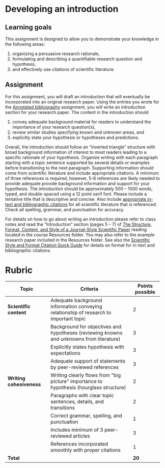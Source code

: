 # Developing an introduction

## Learning goals

This assignment is designed to allow you to demonstrate your knowledge in the following areas:

1) organizing a persuasive research rationale,
2) formulating and describing a quantifiable research question and hypothesis,
3) and effectively use citations of scientific literature.

## Assignment

For this assignment, you will draft an introduction that will eventually be incorporated into an original research paper. Using the entries you wrote for the [Annotated bibliography](annotated-bib.md) assignment, you will write an introduction section for your research paper. The content in the introduction should

1) convey adequate background material for readers to understand the importance of your research question(s),
2) review similar studies specifying known and unknown areas, and 
3) explicitly state your hypothesis or hypotheses and predictions.

Overall, the introduction should follow an “inverted triangle” structure with broad background information of interest to most readers leading to a specific rationale of your hypothesis. Organize writing with each paragraph starting with a topic sentence supported by several details or examples before transitioning to the next paragraph. Supporting information should come from scientific literature and include appropriate citations. A minimum of three references is required, however, 5-6 references are likely needed to provide adequate provide background information and support for your hypothesis. The introduction should be approximately 500 – 1000 words, typed, and double-spaced using a 12 point serif font. Please include a tentative title that is descriptive and concise. Also include [appropriate in-text and bibliographic citations](https://www.scientificstyleandformat.org/Tools/SSF-Citation-Quick-Guide.html) for all scientific literature that is referenced. Check all spelling, grammar, and punctuation for accuracy.

For details on how to go about writing an introduction please refer to class notes and read the “Introduction” section (pages 5 – 7) of [The Structure, Format, Content, and Style of a Journal-Style Scientific Paper](http://jrtdd.com/wp-content/uploads/2018/05/How-to-Write-a-Paper-in-Scientific-Journal-Style-and-Format.pdf) reading located in the course Resources folder. You may also refer to the example research paper included in the Resources folder. See also the [Scientific Style and Format Citation Quick Guide](https://www.scientificstyleandformat.org/Tools/SSF-Citation-Quick-Guide.html) for details on format for in-text and bibliographic citations.

# Rubric

Topic | Criteria | Points possible
--|--|--
**Scientific content** | Adequate background information conveying relationship of research to important topic | 2
&nbsp; | Background for objectives and hypotheses (reviewing knowns and unknowns from literature) | 3
&nbsp; | Explicitly states hypothesis with expectations | 3
&nbsp; | Adequate support of statements by peer-reviewed references | 3
**Writing cohesiveness** | Writing clearly flows from "big picture" importance to hypothesis (hourglass structure) | 2
&nbsp; | Paragraphs with clear topic sentences, details, and transitions |2
&nbsp; | Correct grammar, spelling, and punctuation | 1
&nbsp; | Includes minimum of 3 peer-reviewed articles | 3
&nbsp; | References incorporated smoothly with proper citations | 1
**Total** | &nbsp; | **20**
